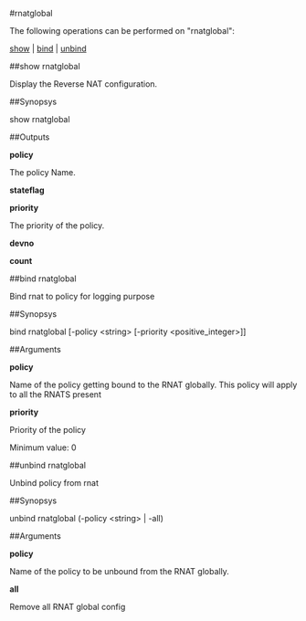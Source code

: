 #rnatglobal

The following operations can be performed on "rnatglobal":


[show](#show-rnatglobal) | [bind](#bind-rnatglobal) | [unbind](#unbind-rnatglobal)

##show rnatglobal

Display the Reverse NAT configuration.


##Synopsys

show rnatglobal


##Outputs

<b>policy</b>
The policy Name.

<b>stateflag</b>

<b>priority</b>
The priority of the policy.

<b>devno</b>

<b>count</b>



##bind rnatglobal

Bind rnat to policy for logging purpose


##Synopsys

bind rnatglobal [-policy &lt;string>  [-priority &lt;positive_integer>]]


##Arguments

<b>policy</b>
Name of the policy getting bound to the RNAT globally. This policy will apply to all the RNATS present

<b>priority</b>
Priority of the policy
Minimum value: 0



##unbind rnatglobal

Unbind policy from rnat


##Synopsys

unbind rnatglobal (-policy &lt;string> | -all)


##Arguments

<b>policy</b>
Name of the policy to be unbound from the RNAT globally.

<b>all</b>
Remove all RNAT global config



